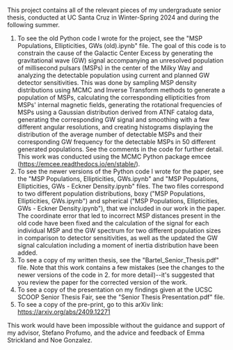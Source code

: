 This project contains all of the relevant pieces of my undergraduate senior thesis, conducted at UC Santa Cruz in Winter-Spring 2024 and during the following summer. 

1. To see the old Python code I wrote for the project, see the "MSP Populations, Ellipticities, GWs (old).ipynb" file. The goal of this code is to constrain the cause of the Galactic Center Excess by generating the gravitational wave (GW) signal accompanying an unresolved population of millisecond pulsars (MSPs) in the center of the Milky Way and analyzing the detectable population using current and planned GW detector sensitivities. This was done by sampling MSP density distributions using MCMC and Inverse Transform methods to generate a population of MSPs, calculating the corresponding ellipticities from MSPs' internal magnetic fields, generating the rotational frequencies of MSPs using a Gaussian distribution derived from ATNF catalog data, generating the corresponding GW signal and smoothing with a few different angular resolutions, and creating histograms displaying the distribution of the average number of detectable MSPs and their corresponding GW frequency for the detectable MSPs in 50 different generated populations. See the comments in the code for further detail. This work was conducted using the MCMC Python package emcee (https://emcee.readthedocs.io/en/stable/).
2. To see the newer versions of the Python code I wrote for the paper, see the "MSP Populations, Ellipticities, GWs.ipynb" and "MSP Populations, Ellipticities, GWs - Eckner Density.ipynb" files. The two files correspond to two different population distributions, boxy ("MSP Populations, Ellipticities, GWs.ipynb") and spherical ("MSP Populations, Ellipticities, GWs - Eckner Density.ipynb"), that we included in our work in the paper. The coordinate error that led to incorrect MSP distances present in the old code have been fixed and the calculation of the signal for each individual MSP and the GW spectrum for two different population sizes in comparison to detector sensitivities, as well as the updated the GW signal calculation including a moment of inertia distribution have been added.
3. To see a copy of my written thesis, see the "Bartel_Senior_Thesis.pdf" file. Note that this work contains a few mistakes (see the changes to the newer versions of the code in 2. for more detail)--it's suggested that you review the paper for the corrected version of the work.
4. To see a copy of the presentation on my findings given at the UCSC SCOOP Senior Thesis Fair, see the "Senior Thesis Presentation.pdf" file.
5. To see a copy of the pre-print, go to this arXiv link: https://arxiv.org/abs/2409.12271 

This work would have been impossible without the guidance and support of my advisor, Stefano Profumo, and the advice and feedback of Emma Strickland and Noe Gonzalez.
